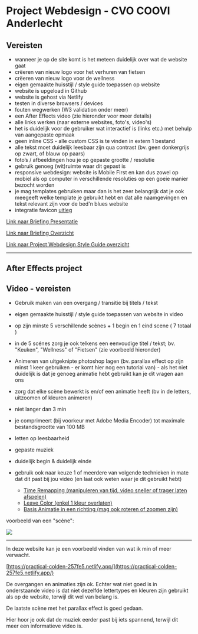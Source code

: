 # Project Webdesign - CVO COOVI Anderlecht

## Vereisten

- wanneer je op de site komt is het meteen duidelijk over wat de website gaat
- crëeren van nieuw logo voor het verhuren van fietsen 
- crëeren van nieuw logo voor de wellness
- eigen gemaakte huisstijl / style guide toepassen op website
- website is upgeload in Github
- website is gehost via Netlify
- testen in diverse browsers / devices
- fouten wegwerken (W3 validation onder meer)
- een After Effects video (zie hieronder voor meer details)
- alle links werken (naar externe websites, foto's, video's)
- het is duidelijk voor de gebruiker wat interactief is (links etc.) met behulp van aangepaste opmaak
- geen inline CSS - alle custom CSS is te vinden in extern 1 bestand
- alle tekst moet duidelijk leesbaar zijn qua contrast (bv. geen donkergrijs op zwart, of blauw op paars)
- foto’s / afbeeldingen hou je op gepaste grootte / resolutie
- gebruik genoeg (wit)ruimte waar dit gepast is
- responsive webdesign: website is Mobile First en kan dus zowel op mobiel als op computer in verschillende resoluties op een goeie manier bezocht worden
- je mag templates gebruiken maar dan is het zeer belangrijk dat je ook meegeeft welke template je gebruikt hebt en dat alle naamgevingen en tekst relevant zijn voor de bed'n blues website
- integratie favicon [uitleg](./favicon)

[Link naar Briefing Presentatie](briefing-presentatie.pdf)

[Link naar Briefing Overzicht](briefing-overzicht)

[Link naar Project Webdesign Style Guide overzicht](webdesign-styleguide.pdf)

---

## After Effects project

## Video - vereisten
  
- Gebruik maken van een overgang / transitie bij titels / tekst
- eigen gemaakte huisstijl / style guide toepassen van website in video
- op zijn minste 5 verschillende scènes + 1 begin en 1 eind scene ( 7 totaal )
- in de 5 scénes zorg je ook telkens een eenvoudige titel / tekst; bv. "Keuken", "Wellness" of "Fietsen" (zie voorbeeld hieronder)
- Animeren van uitgeknipte photoshop lagen (bv. parallax effect op zijn minst 1 keer gebruiken - er komt hier nog een tutorial van) - als het niet duidelijk is dat je genoeg animatie hebt gebruikt kan je dit vragen aan ons
- zorg dat elke scène bewerkt is en/of een animatie heeft (bv in de letters, uitzoomen of kleuren animeren)
- niet langer dan 3 min
- je comprimeert (bij voorkeur met Adobe Media Encoder) tot maximale bestandsgrootte van 100 MB
- letten op leesbaarheid
- gepaste muziek
- duidelijk begin & duidelijk einde

- gebruik ook naar keuze 1 of meerdere van volgende technieken in mate dat dit past bij jou video (en laat ook weten waar je dit gebruikt hebt)

  - [Time Remapping (manipuleren van tijd, video sneller of trager laten afspelen)](https://goldflow.github.io/photoshop-courses/les6/#42-time-remapping)
  - [Leave Color (enkel 1 kleur overlaten)](https://goldflow.github.io/photoshop-courses/les6/#41-enkel-kleur-overlaten)
  - [Basis Animatie in een richting (mag ook roteren of zoomen zijn)](https://goldflow.github.io/photoshop-courses/les6/#basis-animatie-in-een-richting)

voorbeeld van een "scène":

![ ](keuken.gif)

---

In deze website kan je een voorbeeld vinden van wat ik min of meer verwacht.

[https://practical-colden-257fe5.netlify.app/](https://practical-colden-257fe5.netlify.app/)

De overgangen en animaties zijn ok. Echter wat niet goed is in onderstaande video is dat niet dezelfde lettertypes en kleuren zijn gebruikt als op de website, terwijl dit wel van belang is.

De laatste scène met het parallax effect is goed gedaan.

Hier hoor je ook dat de muziek eerder past bij iets spannend, terwijl dit meer een informatieve video is.
